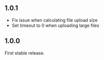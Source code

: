 1.0.1
-----

* Fix issue when calculating file upload size
* Set timeout to 0 when uploading large files

1.0.0
-----

First stable release.
